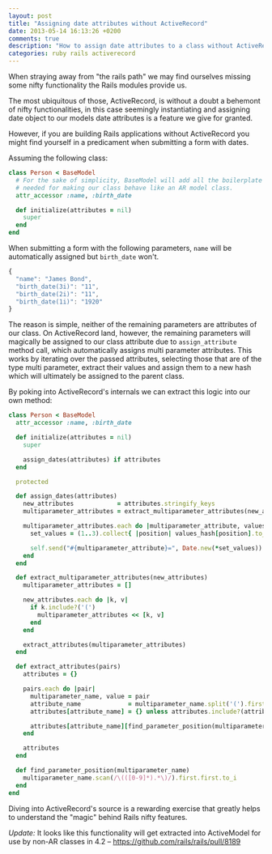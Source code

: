 ```yaml
---
layout: post
title: "Assigning date attributes without ActiveRecord"
date: 2013-05-14 16:13:26 +0200
comments: true
description: "How to assign date attributes to a class without ActiveRecord"
categories: ruby rails activerecord
---
```


When straying away from "the rails path" we may find ourselves missing some nifty functionality the Rails modules provide us.

The most ubiquitous of those, ActiveRecord, is without a doubt a behemont of nifty functionalities, in this case seemingly instantiating and assigning date object to our models date attributes is a feature we give for granted.

However, if you are building Rails applications without ActiveRecord you might find yourself in a predicament when submitting a form with dates.

Assuming the following class:

```ruby
class Person < BaseModel
  # For the sake of simplicity, BaseModel will add all the boilerplate
  # needed for making our class behave like an AR model class.
  attr_accessor :name, :birth_date

  def initialize(attributes = nil)
    super
  end
end
```

When submitting a form with the following parameters, ``name`` will be automatically assigned but ``birth_date`` won't.

```javascript
{
  "name": "James Bond",
  "birth_date(3i)": "11",
  "birth_date(2i)": "11",
  "birth_date(1i)": "1920"
}
```

The reason is simple, neither of the remaining parameters are attributes of our class. On ActiveRecord land, however, the remaining parameters will magically be assigned to our class attribute due to ``assign_attribute`` method call, which automatically assigns multi parameter attributes. This works by iterating over the passed attributes, selecting those that are of the type multi parameter, extract their values and assign them to a new hash which will ultimately be assigned to the parent class.

By poking into ActiveRecord's internals we can extract this logic into our own method:

```ruby
class Person < BaseModel
  attr_accessor :name, :birth_date

  def initialize(attributes = nil)
    super

    assign_dates(attributes) if attributes
  end

  protected

  def assign_dates(attributes)
    new_attributes            = attributes.stringify_keys
    multiparameter_attributes = extract_multiparameter_attributes(new_attributes)

    multiparameter_attributes.each do |multiparameter_attribute, values_hash|
      set_values = (1..3).collect{ |position| values_hash[position].to_i }

      self.send("#{multiparameter_attribute}=", Date.new(*set_values))
    end
  end

  def extract_multiparameter_attributes(new_attributes)
    multiparameter_attributes = []

    new_attributes.each do |k, v|
      if k.include?('(')
        multiparameter_attributes << [k, v]
      end
    end

    extract_attributes(multiparameter_attributes)
  end

  def extract_attributes(pairs)
    attributes = {}

    pairs.each do |pair|
      multiparameter_name, value = pair
      attribute_name             = multiparameter_name.split('(').first
      attributes[attribute_name] = {} unless attributes.include?(attribute_name)

      attributes[attribute_name][find_parameter_position(multiparameter_name)] ||= value
    end

    attributes
  end

  def find_parameter_position(multiparameter_name)
    multiparameter_name.scan(/\(([0-9]*).*\)/).first.first.to_i
  end
end
```

Diving into ActiveRecord's source is a rewarding exercise that greatly helps to understand the "magic" behind Rails nifty features.

*Update:* It looks like this functionality will get extracted into ActiveModel for use by non-AR classes in 4.2 – https://github.com/rails/rails/pull/8189
